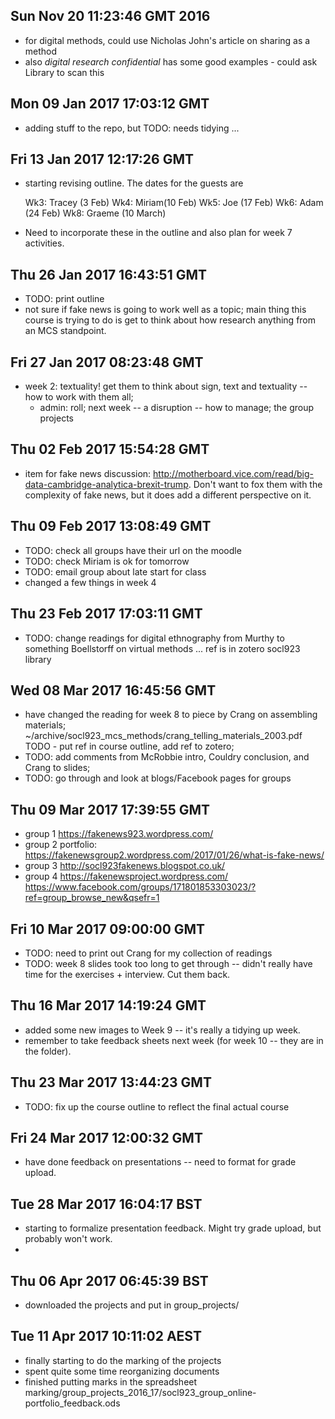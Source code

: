 
## Sun Nov 20 11:23:46 GMT 2016

- for digital methods, could use Nicholas John's article on sharing as a method
- also  _digital research confidential_ has some good examples - could ask Library to scan this


## Mon 09 Jan 2017 17:03:12 GMT
- adding stuff to the repo, but TODO: needs tidying ... 

## Fri 13 Jan 2017 12:17:26 GMT
- starting revising outline. The dates for the guests are
    
    Wk3: Tracey (3 Feb)
    Wk4: Miriam(10 Feb)
    Wk5: Joe (17 Feb)
    Wk6: Adam (24 Feb)
    Wk8: Graeme (10 March)
- Need to incorporate these in the outline and also plan for week 7 activities. 

## Thu 26 Jan 2017 16:43:51 GMT
- TODO: print outline
- not sure if fake news is going to work well as a topic; main thing this course is trying to do is get to think about how research anything from an MCS standpoint. 

## Fri 27 Jan 2017 08:23:48 GMT
- week 2: textuality! get them to think about sign, text and textuality -- how to work with them all;  
    - admin: roll; next week -- a disruption -- how to manage; the group projects 

## Thu 02 Feb 2017 15:54:28 GMT
- item for fake news discussion: http://motherboard.vice.com/read/big-data-cambridge-analytica-brexit-trump. Don't want to fox them with the complexity of fake news, but it does add a different perspective on it.  

## Thu 09 Feb 2017 13:08:49 GMT
- TODO: check all groups have their url on the moodle
- TODO: check Miriam is ok for tomorrow
- TODO: email group about late start for class
- changed a few things in week 4

## Thu 23 Feb 2017 17:03:11 GMT
- TODO: change readings for digital ethnography from Murthy to something Boellstorff on virtual methods ... ref is in zotero socl923 library  

## Wed 08 Mar 2017 16:45:56 GMT
- have changed the reading for week 8 to piece by Crang on assembling materials;  ~/archive/socl923_mcs_methods/crang_telling_materials_2003.pdf TODO - put ref in course outline, add ref to zotero; 
- TODO: add comments from McRobbie intro, Couldry conclusion, and Crang to slides; 
- TODO: go through and look at blogs/Facebook pages for groups

## Thu 09 Mar 2017 17:39:55 GMT
- group 1 https://fakenews923.wordpress.com/
- group 2 portfolio: https://fakenewsgroup2.wordpress.com/2017/01/26/what-is-fake-news/
- group 3 http://socl923fakenews.blogspot.co.uk/ 
- group 4 https://fakenewsproject.wordpress.com/ https://www.facebook.com/groups/171801853303023/?ref=group_browse_new&qsefr=1 

## Fri 10 Mar 2017 09:00:00 GMT
- TODO: need to print out Crang for my collection of readings 
- TODO: week 8 slides took too long to get through -- didn't really have time for the exercises + interview. Cut them back. 

## Thu 16 Mar 2017 14:19:24 GMT
- added some new images to Week 9 -- it's really a tidying up week.  
- remember to take feedback sheets next week (for week 10 -- they are in the folder). 

## Thu 23 Mar 2017 13:44:23 GMT
- TODO: fix up the course outline to reflect the final actual course 

## Fri 24 Mar 2017 12:00:32 GMT
- have done feedback on presentations -- need to format for grade upload.  

## Tue 28 Mar 2017 16:04:17 BST
- starting to formalize presentation feedback. Might try grade upload, but probably won't work. 
- 

## Thu 06 Apr 2017 06:45:39 BST
- downloaded the projects and put in group_projects/  

## Tue 11 Apr 2017 10:11:02 AEST
- finally starting to do the marking of the projects 
- spent quite some time reorganizing documents
- finished putting marks in the spreadsheet marking/group_projects_2016_17/socl923_group_online-portfolio_feedback.ods
